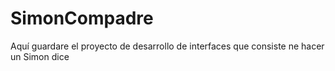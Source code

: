 # SimonCompadre
Aquí guardare el proyecto de desarrollo de interfaces que consiste ne hacer un Simon dice
